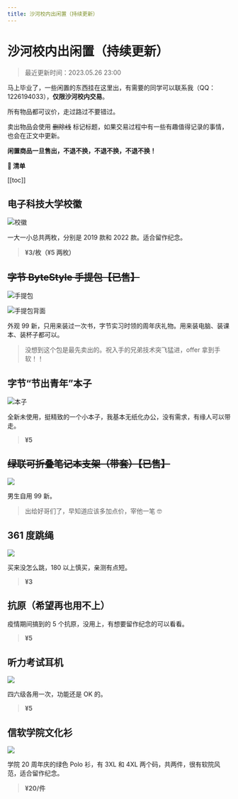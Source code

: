 ```yaml
---
title: 沙河校内出闲置（持续更新）
---
```


# 沙河校内出闲置（持续更新）

> 最近更新时间：2023.05.26 23:00

马上毕业了，一些闲置的东西挂在这里出，有需要的同学可以联系我（QQ：1226194033），**仅限沙河校内交易**。

所有物品都可议价，走过路过不要错过。

卖出物品会使用 ~~删除线~~ 标记标题，如果交易过程中有一些有趣值得记录的事情，也会在正文中更新。

**闲置商品一旦售出，不退不换，不退不换，不退不换！**

**🧾 清单**

[[toc]]

## 电子科技大学校徽

![校徽](./school_logo.jpeg)

一大一小总共两枚，分别是 2019 款和 2022 款。适合留作纪念。

> **¥3/枚（¥5 两枚）**

## ~~字节 ByteStyle 手提包【已售】~~

![手提包](./byte_bag_front.jpeg)

![手提包背面](./byte_bag_back.jpeg)

外观 99 新，只用来装过一次书，字节实习时领的周年庆礼物。用来装电脑、装课本、装杯子都可以。

> 没想到这个包是最先卖出的。祝入手的兄弟技术突飞猛进，offer 拿到手软！！

## 字节“节出青年”本子

![本子](./byte_book.jpeg)

全新未使用，挺精致的一个小本子，我基本无纸化办公，没有需求，有缘人可以带走。

> **¥5**

## ~~绿联可折叠笔记本支架（带套）【已售】~~

![](./zhijia.jpeg)

男生自用 99 新。

> 出给好哥们了，早知道应该多加点价，宰他一笔 🤓

## 361 度跳绳

![](./361.jpeg)

买来没怎么跳，180 以上慎买，亲测有点短。

> **¥3**

## 抗原（希望再也用不上）

疫情期间搞到的 5 个抗原，没用上，有想要留作纪念的可以看看。

> **¥5**

## 听力考试耳机

![](./earphone.jpeg)

四六级各用一次，功能还是 OK 的。

> **¥5**

## 信软学院文化衫

![](./school_clothes.jpeg)

学院 20 周年庆的绿色 Polo 衫，有 3XL 和 4XL 两个码，共两件，很有软院风范，适合留作纪念。

> **¥20/件**
